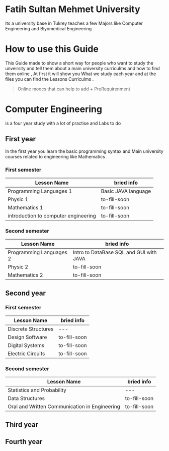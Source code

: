 
# Fatih Sultan Mehmet University 
Its a university base in Tukrey teaches a few Majors like Computer Engineering and Biyomedical Engineering

# How to use this Guide 
This Guide made to show a short way for people who want to study the unveirsity and tell them about
a main university curriculms and how to find them online , At first it will show you What we study each year
and at the files you can find the Lessons Curriculms .

> Online moocs that can help to add + PreRequirenment

# Computer Engineering 
is a four year study with a lot of practise and Labs to do 

## First year
In the first year you learn the basic programming syntax and Main university courses related to engineering like Mathematics .

### First semester 
|Lesson Name | bried info |
| --- | --- | 
| Programming Languages 1  | Basic JAVA language  | 
| Physic 1  | to-fill-soon  |
| Mathematics 1  | to-fill-soon  |
| introduction to computer engineering  | to-fill-soon  |


### Second semester 
|Lesson Name | bried info |
| --- | --- | 
| Programming Languages 2  | Intro to DataBase SQL and GUI with JAVA  | 
| Physic 2  | to-fill-soon  | 
| Mathematics  2  | to-fill-soon  |


## Second year 

### First semester 
|Lesson Name | bried info |
| --- | --- | 
| Discrete Structures | ---  | 
| Design Software | to-fill-soon  |
| Digital  Systems  | to-fill-soon  |
| Electric Circuits | to-fill-soon  |


### Second semester 
|Lesson Name | bried info |
| --- | --- | 
| Statistics and Probability  |---  | 
| Data Structures  | to-fill-soon  | 
| Oral and Written Communication in Engineering  | to-fill-soon  |

## Third year 


## Fourth year 
